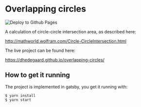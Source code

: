 # Overlapping circles

![Deploy to Github Pages](https://github.com/dhedegaard/overlapping-circles/workflows/Deploy%20to%20Github%20Pages/badge.svg)

A calculation of circle-circle intersection area, as described here:

<http://mathworld.wolfram.com/Circle-CircleIntersection.html>

The live project can be found here:

<https://dhedegaard.github.io/overlapping-circles/>

## How to get it running

The project is implemented in gatsby, you get it running with:

```shell
$ yarn install
$ yarn start
```
